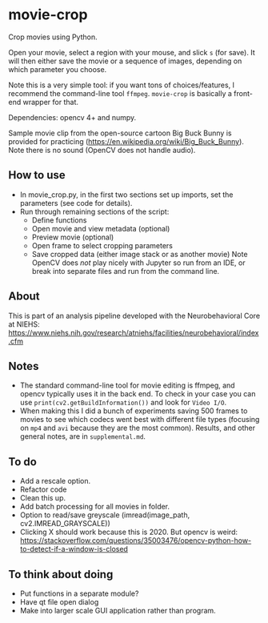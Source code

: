 # movie-crop
Crop movies using Python.

Open your movie, select a region with your mouse, and slick `s` (for save). It will then either save the movie or a sequence of images, depending on which parameter you choose.

Note this is a very simple tool: if you want tons of choices/features, I recommend the command-line tool `ffmpeg`. `movie-crop` is basically a front-end wrapper for that.

Dependencies: opencv 4+ and numpy.

Sample movie clip from the open-source cartoon Big Buck Bunny is provided for practicing (https://en.wikipedia.org/wiki/Big_Buck_Bunny). Note there is no sound (OpenCV does not handle audio).

## How to use
- In movie_crop.py, in the first two sections set up imports, set the parameters (see code for details).
- Run through remaining sections of the script:
    - Define functions
    - Open movie and view metadata (optional)
    - Preview movie (optional)
    - Open frame to select cropping parameters
    - Save cropped data (either image stack or as another movie)
Note OpenCV does *not* play nicely with Jupyter so run from an IDE, or break into separate files and run from the command line.

## About
This is part of an analysis pipeline developed with the Neurobehavioral Core at NIEHS:
https://www.niehs.nih.gov/research/atniehs/facilities/neurobehavioral/index.cfm

## Notes
- The standard command-line tool for movie editing is ffmpeg, and opencv typically uses it in the back end. To check in your case you can use `print(cv2.getBuildInformation())` and look for `Video I/O`.
- When making this I did a bunch of experiments saving 500 frames to movies to see which codecs went best with different file types (focusing on `mp4` and `avi` because they are the most common). Results, and other general notes, are in `supplemental.md`.

## To do
- Add a rescale option.
- Refactor code
- Clean this up.
- Add batch processing for all movies in folder.
- Option to read/save greyscale (imread(image_path, cv2.IMREAD_GRAYSCALE))
- Clicking X should work because this is 2020. But opencv is weird:
https://stackoverflow.com/questions/35003476/opencv-python-how-to-detect-if-a-window-is-closed


## To think about doing
- Put functions in a separate module?
- Have qt file open dialog
- Make into larger scale GUI application rather than program.
